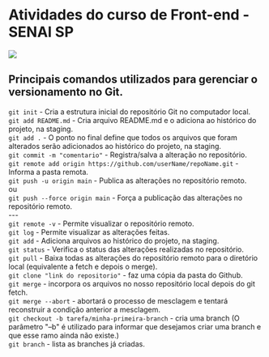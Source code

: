 # Atividades do curso de Front-end - SENAI SP 
![](https://cdn.iconscout.com/icon/free/png-256/git-2752184-2285001.png)
## Principais comandos utilizados para gerenciar o versionamento no Git. <br>
`git init` - Cria a estrutura inicial do repositório Git no computador local.\
`git add README.md` - Cria arquivo README.md e o adiciona ao histórico do projeto, na staging.\
`git add .` - O ponto no final define que todos os arquivos que foram alterados serão adicionados ao histórico do projeto, na staging.\
`git commit -m "comentario"` - Registra/salva a alteração no repositório.\
`git remote add origin https://github.com/userName/repoName.git` - Informa a pasta remota.\
`git push -u origin main` - Publica as alterações no repositório remoto.\
ou\
`git push --force origin main` - Força a publicação das alterações no repositório remoto.\
--- <br>
`git remote -v` - Permite visualizar o repositório remoto.\
`git log` - Permite visualizar as alterações feitas.\
`git add` - Adiciona arquivos ao histórico do projeto, na staging.\
`git status` - Verifica o status das alterações realizadas no repositório.\
`git pull` - Baixa todas as alterações do repositório remoto para o diretório local (equivalente a fetch e depois o merge).\
`git clone "link do repositorio"` - faz uma cópia da pasta do Github.\
`git merge` - incorpora os arquivos no nosso repositório local depois do git fetch.\
`git merge --abort` - abortará o processo de mesclagem e tentará reconstruir a condição anterior a mesclagem.\
`git checkout -b tarefa/minha-primeira-branch` - cria uma branch (O parâmetro "–b" é utilizado para informar que desejamos criar uma branch e que esse ramo ainda não existe.)\
`git branch` - lista as branches já criadas.
